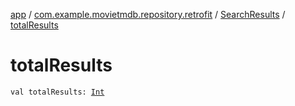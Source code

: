 [app](../../index.md) / [com.example.movietmdb.repository.retrofit](../index.md) / [SearchResults](index.md) / [totalResults](./total-results.md)

# totalResults

`val totalResults: `[`Int`](https://kotlinlang.org/api/latest/jvm/stdlib/kotlin/-int/index.html)